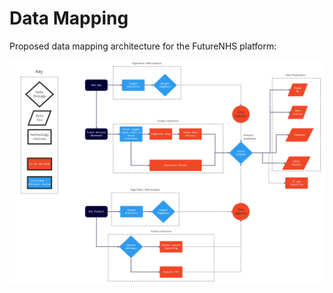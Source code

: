 # Data Mapping

Proposed data mapping architecture for the FutureNHS platform:

![](./data-mapping.jpg)


